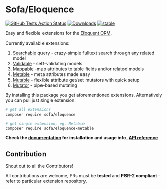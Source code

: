 # Sofa/Eloquence

[![GitHub Tests Action Status](https://github.com/jarektkaczyk/eloquence/workflows/Tests/badge.svg)](https://github.com/jarektkaczyk/eloquence/actions?query=workflow%3Atests+branch%3Amaster) [![Downloads](https://poser.pugx.org/sofa/eloquence/downloads)](https://packagist.org/packages/sofa/eloquence) [![stable](https://poser.pugx.org/sofa/eloquence/v/stable.svg)](https://packagist.org/packages/sofa/eloquence)

Easy and flexible extensions for the [Eloquent ORM](https://laravel.com/docs/eloquent).

Currently available extensions:

1. [Searchable](https://github.com/jarektkaczyk/eloquence-base) query - crazy-simple fulltext search through any related model 
1. [Validable](https://github.com/jarektkaczyk/eloquence-validable) - self-validating models
2. [Mappable](https://github.com/jarektkaczyk/eloquence-mappable) -map attributes to table fields and/or related models
3. [Metable](https://github.com/jarektkaczyk/eloquence-metable) - meta attributes made easy
4. [Mutable](https://github.com/jarektkaczyk/eloquence-mutable) - flexible attribute get/set mutators with quick setup 
5. [Mutator](https://github.com/jarektkaczyk/eloquence-mutable) - pipe-based mutating

By installing this package you get aforementioned extensions. Alternatively you can pull just single extension:

```bash
# get all extensions
composer require sofa/eloquence 

# get single extension, eg. Metable
composer require sofa/eloquence-metable
```

**Check the [documentation](https://github.com/jarektkaczyk/eloquence/wiki) for installation and usage info, [API reference](http://jarektkaczyk.github.io/eloquence-api)**

## Contribution

Shout out to all the Contributors!

All contributions are welcome, PRs must be **tested** and **PSR-2 compliant** - refer to particular extension repository.
